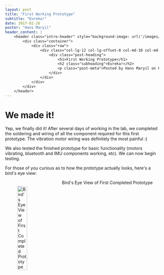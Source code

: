 ```yaml
---
layout: post
title: "First Working Prototype"
subtitle: "Eureka!"
date: 2017-02-26
poster: "Hans Maryil"
header_content: |
    <header class="intro-header" style="background-image: url('/images/background/bg_18.jpg')">
        <div class="container">
            <div class="row">
                <div class="col-lg-12 col-lg-offset-0 col-md-10 col-md-offset-1">
                    <div class="post-heading">
                        <h1>First Working Prototype</h1>
                        <h2 class="subheading">Eureka!</h2>
                        <p class="post-meta">Posted by Hans Maryil on February 26, 2017</p>
                    </div>
                </div>
            </div>
        </div>
    </header>
---
```


# We made it!

Yep, we finally did it! After several days of working in the lab, we completed the soldering and wiring of all the component required for this first prototype.  The vibration motor wiring was definitely the most painful :(

We also tested the finished prototype for basic functionality (motors vibrating, bluetooth and IMU components working, etc).  We can now begin testing.

For those of you curious as to how the prototype actually looks, here's a bird's eye view:

<div style="display: flex; justify-content: center;">
    <img src="/images/blog/2017-02-26/prototype_birds_eye_view.jpg" alt="Bird's Eye View of First Completed Prototype" width="25%" height="25%" style="padding:20px" />
    <figcaption>Bird's Eye View of First Completed Prototype</figcaption>
</div>